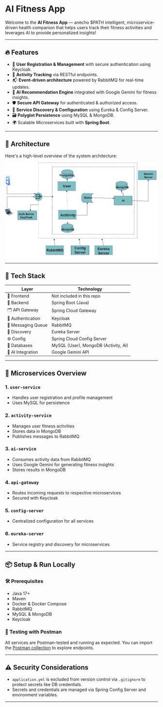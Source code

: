 # AI Fitness App

Welcome to the **AI Fitness App** — anecho $PATH intelligent, microservice-driven health companion that helps users track their fitness activities and leverages AI to provide personalized insights!

---

## 🔥 Features

- 🧾 **User Registration & Management** with secure authentication using Keycloak.
- 🏃 **Activity Tracking** via RESTful endpoints.
- 📬 **Event-driven architecture** powered by RabbitMQ for real-time updates.
- 🧠 **AI Recommendation Engine** integrated with Google Gemini for fitness insights.
- 🛡️ **Secure API Gateway** for authenticated & authorized access.
- 📡 **Service Discovery & Configuration** using Eureka & Config Server.
- 🗃️ **Polyglot Persistence** using MySQL & MongoDB.
- 🌍 Scalable Microservices built with **Spring Boot**.

---

## 🧱 Architecture

Here's a high-level overview of the system architecture:

![AI Fitness Architecture](./assets/FitnessMicroserviceArchitecture.png)

---

## 🧰 Tech Stack

| Layer              | Technology                  |
|-------------------|-----------------------------|
| 🧍 Frontend        | Not included in this repo   |
| 🧠 Backend         | Spring Boot (Java)          |
| 🗂️ API Gateway     | Spring Cloud Gateway        |
| 🔐 Authentication  | Keycloak                    |
| 💬 Messaging Queue | RabbitMQ                    |
| 🔎 Discovery       | Eureka Server               |
| ⚙️ Config          | Spring Cloud Config Server  |
| 💾 Databases       | MySQL (User), MongoDB (Activity, AI) |
| 🤖 AI Integration  | Google Gemini API           |

---

## 🚀 Microservices Overview

### 1. `user-service`
- Handles user registration and profile management
- Uses MySQL for persistence

### 2. `activity-service`
- Manages user fitness activities
- Stores data in MongoDB
- Publishes messages to RabbitMQ

### 3. `ai-service`
- Consumes activity data from RabbitMQ
- Uses Google Gemini for generating fitness insights
- Stores results in MongoDB

### 4. `api-gateway`
- Routes incoming requests to respective microservices
- Secured with Keycloak

### 5. `config-server`
- Centralized configuration for all services

### 6. `eureka-server`
- Service registry and discovery for microservices

---

## 📦 Setup & Run Locally

### 🛠️ Prerequisites

- Java 17+
- Maven
- Docker & Docker Compose
- RabbitMQ
- MySQL & MongoDB
- Keycloak

### 🧪 Testing with Postman

All services are Postman-tested and running as expected. You can import the [Postman collection](postman/AI-Fitness-Collection.json) to explore endpoints.

---

## ⚠️ Security Considerations

- `application.yml` is excluded from version control via `.gitignore` to protect secrets like DB credentials.
- Secrets and credentials are managed via Spring Config Server and environment variables.

---

